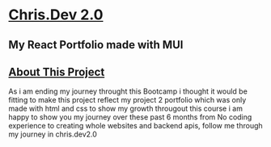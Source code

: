 # <ins>Chris.Dev 2.0<ins>

## My React Portfolio made with MUI

## <ins>About This Project<ins>
As i am ending my journey throught this Bootcamp i thought it would be fitting to make this project reflect my project 2 portfolio which was only made with html and css to show my growth througout this course
i am happy to show you my journey over these past 6 months from No coding experience to creating whole websites and backend apis, follow me through my journey in chris.dev2.0
